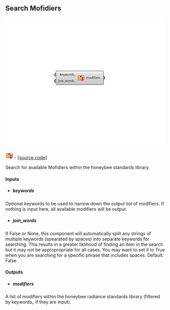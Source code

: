 ## Search Mofidiers

![](../../images/components/Search_Mofidiers.png)

![](../../images/icons/Search_Mofidiers.png) - [[source code]](https://github.com/ladybug-tools/honeybee-grasshopper-radiance/blob/master/honeybee_grasshopper_radiance/src//HB%20Search%20Mofidiers.py)


Search for available Mofidiers within the honeybee standards library. 



#### Inputs
* ##### keywords 
Optional keywords to be used to narrow down the output list of modifiers. If nothing is input here, all available modifiers will be output. 
* ##### join_words 
If False or None, this component will automatically split any strings of multiple keywords (spearated by spaces) into separate keywords for searching. This results in a greater liklihood of finding an item in the search but it may not be appropropriate for all cases. You may want to set it to True when you are searching for a specific phrase that includes spaces. Default: False. 

#### Outputs
* ##### modifiers
A list of modifiers within the honeybee radiance standards library (filtered by keywords_ if they are input). 
